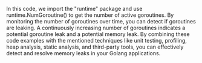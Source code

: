 In this code, we import the "runtime" package and use runtime.NumGoroutine() to get the number of active goroutines. By monitoring the number of goroutines over time, you can detect if goroutines are leaking. A continuously increasing number of goroutines indicates a potential goroutine leak and a potential memory leak. By combining these code examples with the mentioned techniques like unit testing, profiling, heap analysis, static analysis, and third-party tools, you can effectively detect and resolve memory leaks in your Golang applications.